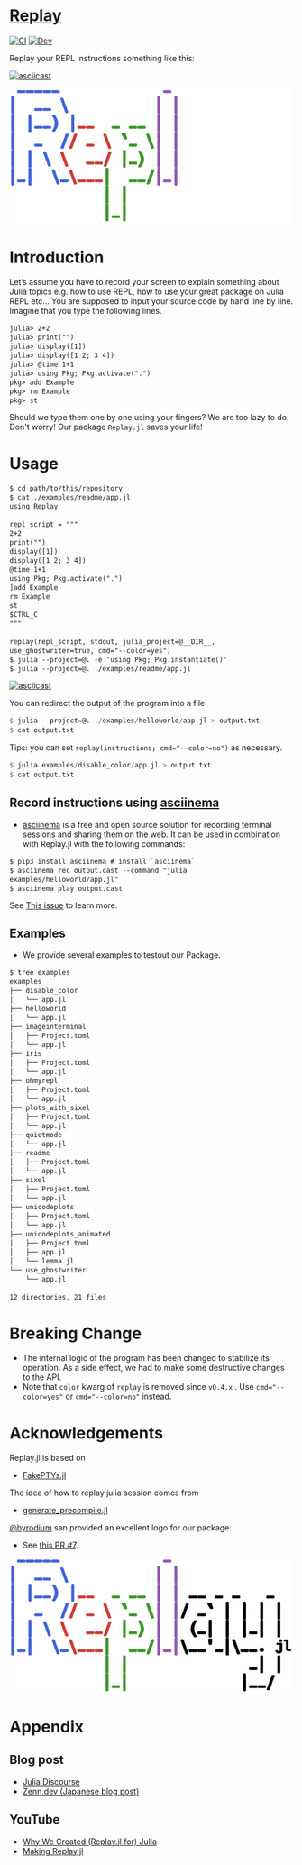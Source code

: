 # [Replay](https://github.com/AtelierArith/Replay.jl)

[![CI](https://github.com/AtelierArith/Replay.jl/actions/workflows/CI.yml/badge.svg)](https://github.com/AtelierArith/Replay.jl/actions/workflows/CI.yml) [![Dev](https://img.shields.io/badge/docs-dev-blue.svg)](https://AtelierArith.github.io/Replay.jl/dev)

Replay your REPL instructions something like this:

[![asciicast](https://asciinema.org/a/V3w9CQXAesZUgAeTIUXytkpws.svg)](https://asciinema.org/a/V3w9CQXAesZUgAeTIUXytkpws)

![](docs/src/assets/logo-dark.svg)

# Introduction

Let’s assume you have to record your screen to explain something about Julia topics e.g. how to use REPL, how to use your great package on Julia REPL etc… You are supposed to input your source code by hand line by line. Imagine that you type the following lines.

```
julia> 2+2
julia> print("")
julia> display([1])
julia> display([1 2; 3 4])
julia> @time 1+1
julia> using Pkg; Pkg.activate(".")
pkg> add Example
pkg> rm Example
pkg> st
```

Should we type them one by one using your fingers? We are too lazy to do.
Don't worry! Our package `Replay.jl` saves your life!

# Usage

```console
$ cd path/to/this/repository
$ cat ./examples/readme/app.jl
using Replay

repl_script = """
2+2
print("")
display([1])
display([1 2; 3 4])
@time 1+1
using Pkg; Pkg.activate(".")
]add Example
rm Example
st
$CTRL_C
"""

replay(repl_script, stdout, julia_project=@__DIR__, use_ghostwriter=true, cmd="--color=yes")
$ julia --project=@. -e 'using Pkg; Pkg.instantiate()'
$ julia --project=@. ./examples/readme/app.jl
```

[![asciicast](https://asciinema.org/a/WeyJwfjliWRSzliWMnbBQNtJP.svg)](https://asciinema.org/a/WeyJwfjliWRSzliWMnbBQNtJP)


You can redirect the output of the program into a file:

```julia
$ julia --project=@. ./examples/helloworld/app.jl > output.txt
$ cat output.txt
```

Tips: you can set `replay(instructions; cmd="--color=no")` as necessary.

```julia
$ julia examples/disable_color/app.jl > output.txt
$ cat output.txt
```

## Record instructions using [asciinema](https://asciinema.org/)

- [asciinema](https://asciinema.org/) is a free and open source solution for recording terminal sessions and sharing them on the web. It can be used in combination with Replay.jl with the following commands:

```console
$ pip3 install asciinema # install `asciinema`
$ asciinema rec output.cast --command "julia examples/helloworld/app.jl"
$ asciinema play output.cast
```

See [This issue](https://github.com/AtelierArith/Replay.jl/issues/23) to learn more.

## Examples

- We provide several examples to testout our Package.

```console
$ tree examples
examples
├── disable_color
│   └── app.jl
├── helloworld
│   └── app.jl
├── imageinterminal
│   ├── Project.toml
│   └── app.jl
├── iris
│   ├── Project.toml
│   └── app.jl
├── ohmyrepl
│   ├── Project.toml
│   └── app.jl
├── plots_with_sixel
│   ├── Project.toml
│   └── app.jl
├── quietmode
│   └── app.jl
├── readme
│   ├── Project.toml
│   └── app.jl
├── sixel
│   ├── Project.toml
│   └── app.jl
├── unicodeplots
│   ├── Project.toml
│   └── app.jl
├── unicodeplots_animated
│   ├── Project.toml
│   ├── app.jl
│   └── lemma.jl
└── use_ghostwriter
    └── app.jl

12 directories, 21 files
```

# Breaking Change

- The internal logic of the program has been changed to stabilize its operation. As a side effect, we had to make some destructive changes to the API.
- Note that `color` kwarg of `replay` is removed since `v0.4.x` . Use `cmd="--color=yes"` or `cmd="--color=no"` instead.


# Acknowledgements

Replay.jl is based on

- [FakePTYs.jl](https://github.com/JuliaLang/julia/blob/v1.6.3/test/testhelpers/FakePTYs.jl)

The idea of how to replay julia session comes from

- [generate_precompile.jl](https://github.com/JuliaLang/julia/blob/v1.6.3/contrib/generate_precompile.jl)

[@hyrodium](https://github.com/hyrodium) san provided an excellent logo for our package.
- See [this PR #7](https://github.com/AtelierArith/Replay.jl/pull/7).

![](docs/src/assets/logo.svg)

# Appendix

## Blog post

- [Julia Discourse](https://discourse.julialang.org/t/ann-replay-jl-replay-instructions/71655)
- [Zenn.dev (Japanese blog post)](https://zenn.dev/terasakisatoshi/articles/b32638b8f6a34a)

## YouTube
- [Why We Created (Replay.jl for) Julia](https://www.youtube.com/watch?v=HNOK1sK-F3I)
- [Making Replay.jl](https://www.youtube.com/watch?v=KlXNVgv6b24)
